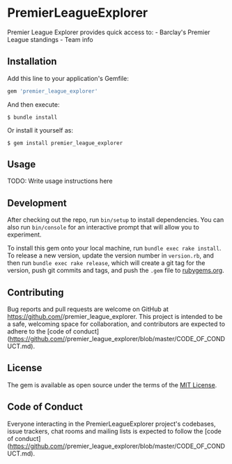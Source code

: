 # PremierLeagueExplorer

Premier League Explorer provides quick access to:
    - Barclay's Premier League standings
    - Team info

## Installation

Add this line to your application's Gemfile:

```ruby
gem 'premier_league_explorer'
```

And then execute:

    $ bundle install

Or install it yourself as:

    $ gem install premier_league_explorer

## Usage

TODO: Write usage instructions here

## Development

After checking out the repo, run `bin/setup` to install dependencies. You can also run `bin/console` for an interactive prompt that will allow you to experiment.

To install this gem onto your local machine, run `bundle exec rake install`. To release a new version, update the version number in `version.rb`, and then run `bundle exec rake release`, which will create a git tag for the version, push git commits and tags, and push the `.gem` file to [rubygems.org](https://rubygems.org).

## Contributing

Bug reports and pull requests are welcome on GitHub at https://github.com/<github username>/premier_league_explorer. This project is intended to be a safe, welcoming space for collaboration, and contributors are expected to adhere to the [code of conduct](https://github.com/<github username>/premier_league_explorer/blob/master/CODE_OF_CONDUCT.md).


## License

The gem is available as open source under the terms of the [MIT License](https://opensource.org/licenses/MIT).

## Code of Conduct

Everyone interacting in the PremierLeagueExplorer project's codebases, issue trackers, chat rooms and mailing lists is expected to follow the [code of conduct](https://github.com/<github username>/premier_league_explorer/blob/master/CODE_OF_CONDUCT.md).
